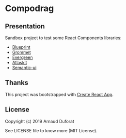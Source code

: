 # Compodrag

## Presentation

Sandbox project to test some React Components libraries:
* [Blueprint](https://github.com/palantir/blueprint)
* [Grommet](https://v2.grommet.io)
* [Evergreen](https://github.com/segmentio/evergreen)
* [Atlaskit](https://bitbucket.org/atlassian/atlaskit-mk-2)
* [Semantic-ui](https://github.com/Semantic-Org/Semantic-UI)

## Thanks

This project was bootstrapped with [Create React App](https://github.com/facebook/create-react-app).

## License

Copyright (c) 2019 Arnaud Duforat

See LICENSE file to know more (MIT License).


